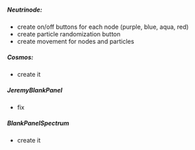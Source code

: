##### Neutrinode:
- create on/off buttons for each node (purple, blue, aqua, red)
- create particle randomization button
- create movement for nodes and particles

##### Cosmos:
- create it

##### JeremyBlankPanel
- fix

##### BlankPanelSpectrum
- create it
